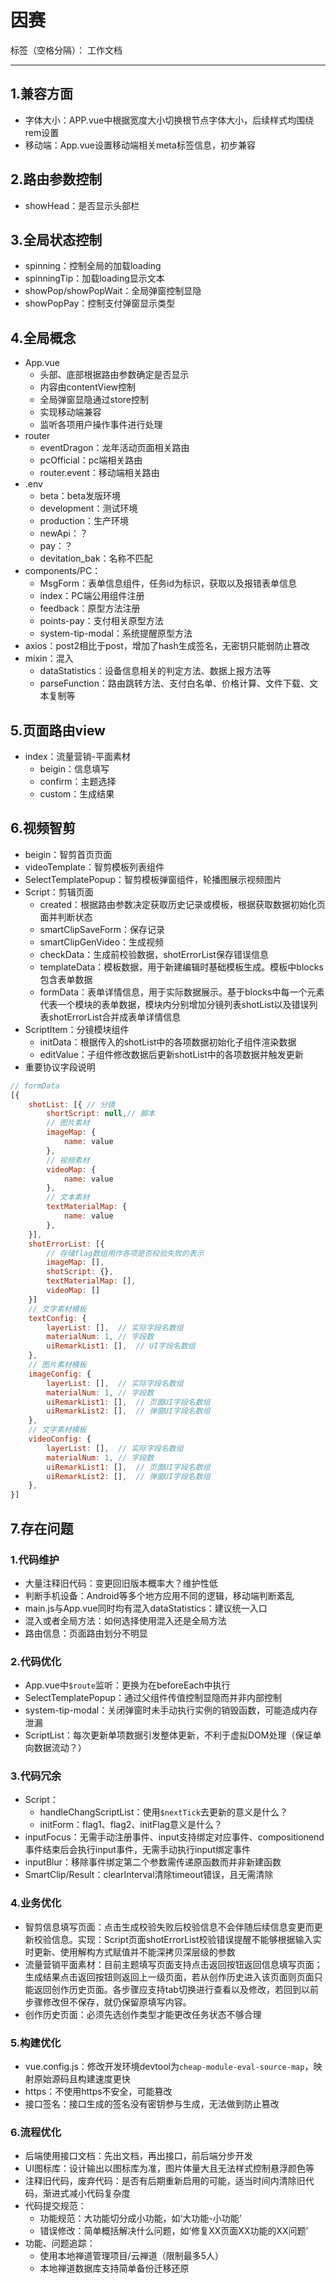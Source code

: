 ﻿# 因赛

标签（空格分隔）： 工作文档

---

## 1.兼容方面
- 字体大小：APP.vue中根据宽度大小切换根节点字体大小，后续样式均围绕rem设置
- 移动端：App.vue设置移动端相关meta标签信息，初步兼容


## 2.路由参数控制
- showHead：是否显示头部栏


## 3.全局状态控制
- spinning：控制全局的加载loading
- spinningTip：加载loading显示文本
- showPop/showPopWait：全局弹窗控制显隐
- showPopPay：控制支付弹窗显示类型


## 4.全局概念
- App.vue
  - 头部、底部根据路由参数确定是否显示
  - 内容由contentView控制
  - 全局弹窗显隐通过store控制
  - 实现移动端兼容
  - 监听各项用户操作事件进行处理
- router
  - eventDragon：龙年活动页面相关路由
  - pcOfficial：pc端相关路由
  - router.event：移动端相关路由
- .env
  - beta：beta发版环境
  - development：测试环境
  - production：生产环境
  - newApi：？
  - pay：？
  - devitation_bak：名称不匹配
- components/PC：
  - MsgForm：表单信息组件，任务id为标识，获取以及报错表单信息
  - index：PC端公用组件注册
  - feedback：原型方法注册
  - points-pay：支付相关原型方法
  - system-tip-modal：系统提醒原型方法
- axios：post2相比于post，增加了hash生成签名，无密钥只能弱防止篡改
- mixin：混入
  - dataStatistics：设备信息相关的判定方法、数据上报方法等
  - parseFunction：路由跳转方法、支付白名单、价格计算、文件下载、文本复制等


## 5.页面路由view
- index：流量营销-平面素材
  - beigin：信息填写
  - confirm：主题选择
  - custom：生成结果
      

## 6.视频智剪
- beigin：智剪首页页面
- videoTemplate：智剪模板列表组件
- SelectTemplatePopup：智剪模板弹窗组件，轮播图展示视频图片
- Script：剪辑页面
  - created：根据路由参数决定获取历史记录或模板，根据获取数据初始化页面并判断状态
  - smartClipSaveForm：保存记录
  - smartClipGenVideo：生成视频
  - checkData：生成前校验数据，shotErrorList保存错误信息
  - templateData：模板数据，用于新建编辑时基础模板生成。模板中blocks包含表单数据
  - formData：表单详情信息，用于实际数据展示。基于blocks中每一个元素代表一个模块的表单数据，模块内分别增加分镜列表shotList以及错误列表shotErrorList合并成表单详情信息
- ScriptItem：分镜模块组件
  - initData：根据传入的shotList中的各项数据初始化子组件渲染数据
  - editValue：子组件修改数据后更新shotList中的各项数据并触发更新
- 重要协议字段说明

```javascript
// formData
[{
    shotList: [{ // 分镜
        shortScript: null,// 脚本
        // 图片素材
        imageMap: {
            name: value
        },
        // 视频素材
        videoMap: {
            name: value
        },
        // 文本素材
        textMaterialMap: {
            name: value
        },
    }],
    shotErrorList: [{
        // 存储flag数组用作各项是否校验失败的表示
        imageMap: [],
        shotScript: {},
        textMaterialMap: [],
        videoMap: []
    }]
    // 文字素材模板
    textConfig: {
        layerList: [],  // 实际字段名数组
        materialNum: 1, // 字段数
        uiRemarkList1: [],  // UI字段名数组
    },
    // 图片素材模板
    imageConfig: {
        layerList: [],  // 实际字段名数组
        materialNum: 1, // 字段数
        uiRemarkList1: [],  // 页面UI字段名数组
        uiRemarkList2: [],  // 弹窗UI字段名数组
    },
    // 文字素材模板
    videoConfig: {
        layerList: [],  // 实际字段名数组
        materialNum: 1, // 字段数
        uiRemarkList1: [],  // 页面UI字段名数组
        uiRemarkList2: [],  // 弹窗UI字段名数组
    },
}]
```



## 7.存在问题

### 1.代码维护
- 大量注释旧代码：变更回旧版本概率大？维护性低
- 判断手机设备：Android等多个地方应用不同的逻辑，移动端判断紊乱
- main.js与App.vue同时均有混入dataStatistics：建议统一入口
- 混入或者全局方法：如何选择使用混入还是全局方法
- 路由信息：页面路由划分不明显


### 2.代码优化
- App.vue中`$route`监听：更换为在beforeEach中执行
- SelectTemplatePopup：通过父组件传值控制显隐而并非内部控制
- system-tip-modal：关闭弹窗时未手动执行实例的销毁函数，可能造成内存泄漏
- ScriptList：每次更新单项数据引发整体更新，不利于虚拟DOM处理（保证单向数据流动？）


### 3.代码冗余
- Script：
  - handleChangScriptList：使用`$nextTick`去更新的意义是什么？
  - initForm：flag1、flag2、initFlag意义是什么？
- inputFocus：无需手动注册事件、input支持绑定对应事件、compositionend事件结束后会执行input事件，无需手动执行input绑定事件
- inputBlur：移除事件绑定第二个参数需传递原函数而并非新建函数
- SmartClip/Result：clearInterval清除timeout错误，且无需清除
  

### 4.业务优化
- 智剪信息填写页面：点击生成校验失败后校验信息不会伴随后续信息变更而更新校验信息。实现：Script页面shotErrorList校验错误提醒不能够根据输入实时更新、使用解构方式赋值并不能深拷贝深层级的参数
- 流量营销平面素材：目前主题填写页面支持点击返回按钮返回信息填写页面；生成结果点击返回按钮则返回上一级页面，若从创作历史进入该页面则页面只能返回创作历史页面。各步骤应支持tab切换进行查看以及修改，若回到以前步骤修改但不保存，就仍保留原填写内容。
- 创作历史页面：必须先选创作类型才能更改任务状态不够合理


### 5.构建优化
- vue.config.js：修改开发环境devtool为`cheap-module-eval-source-map`，映射原始源码且构建速度更快
- https：不使用https不安全，可能篡改
- 接口签名：接口生成的签名没有密钥参与生成，无法做到防止篡改


### 6.流程优化
- 后端使用接口文档：先出文档，再出接口，前后端分步开发
- UI图标库：设计输出以图标库为准，图片体量大且无法样式控制悬浮颜色等
- 注释旧代码，废弃代码：是否有后期重新启用的可能，适当时间内清除旧代码，渐进式减小代码复杂度
- 代码提交规范：
  - 功能规范：大功能切分成小功能，如‘大功能-小功能’
  - 错误修改：简单概括解决什么问题，如‘修复XX页面XX功能的XX问题’
- 功能、问题追踪：
  - 使用本地禅道管理项目/云禅道（限制最多5人）
  - 本地禅道数据库支持简单备份迁移还原



